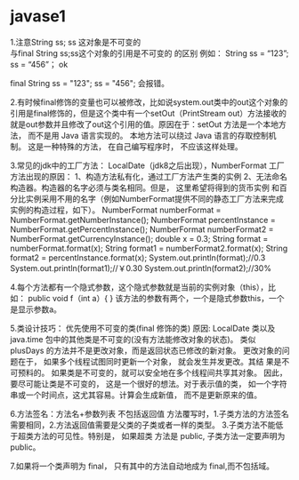 # javase1
1.注意String ss; ss 这对象是不可变的    
与final String ss;ss这个对象的引用是不可变的    的区别
例如：
String ss = “123”;
ss = “456”；
ok

final String ss = "123";
ss = "456";
会报错。

2.有时候final修饰的变量也可以被修改，比如说system.out类中的out这个对象的引用是final修饰的，但是这个类中有一个setOut（PrintStream out）方法接收的就是out参数并且修改了out这个引用的值。原因在于：setOut 方法是一个本地方法， 而不是用 Java 语言实现的。 本地方法可以绕过 Java 语言的存取控制机制。 这是一种特殊的方法， 在自己编写程序时， 不应该这样处理。

3.常见的jdk中的工厂方法：
  LocalDate（jdk8之后出现），NumberFormat
  工厂方法出现的原因：
  1、构造方法私有化，通过工厂方法产生类的实例
  2、无法命名构造器。构造器的名字必须与类名相同。但是， 这里希望将得到的货币实例
  和百分比实例采用不用的名字（例如NumberFormat提供不同的静态工厂方法来完成实例的构造过程，如下）。
  NumberFormat numberFormat =  NumberFormat.getNumberInstance();
  NumberFormat percentInstance = NumberFormat.getPercentInstance();
  NumberFormat numberFormat2 =  NumberFormat.getCurrencyInstance();
  double x = 0.3;
  String format = numberFormat.format(x);
  String format1 = numberFormat2.format(x);
  String format2 = percentInstance.format(x);
  System.out.println(format);//0.3
  System.out.println(format1);//￥0.30
  System.out.println(format2);//30%
  
4.每个方法都有一个隐式参数，这个隐式参数就是当前的实例对象（this），比如：
  public void f（int a）{
  }
  该方法的参数有两个，一个是隐式参数this，一个是显示参数a。
 
5.类设计技巧：
  优先使用不可变的类(final 修饰的类)
  原因:
  LocalDate 类以及 java.time 包中的其他类是不可变的(没有方法能修改对象的状态)。
  类似 plusDays 的方法并不是更改对象，而是返回状态已修改的新对象。
  更改对象的问题在于， 如果多个线程试图同时更新一个对象， 就会发生并发更改。其结
  果是不可预料的。 如果类是不可变的，就可以安全地在多个线程间共享其对象。
  因此， 要尽可能让类是不可变的， 这是一个很好的想法。对于表示值的类， 如一个字符
  串或一个时间点，这尤其容易。计算会生成新值， 而不是更新原来的值。
  
6.方法签名：方法名+参数列表  不包括返回值
  方法覆写时，1.子类方法的方法签名需要相同，2.方法返回值需要是父类的子类或者一样的类型。
  3.子类方法不能低于超类方法的可见性。特别是， 如果超类
  方法是 public, 子类方法一定要声明为 public。
 
7.如果将一个类声明为 final， 只有其中的方法自动地成为 final,而不包括域。
